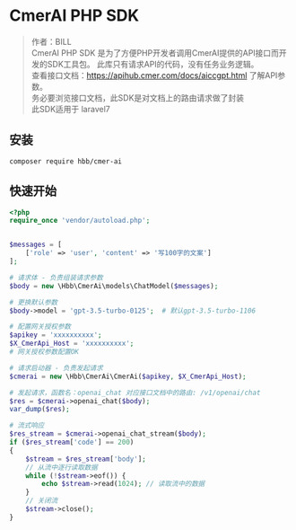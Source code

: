 # CmerAI PHP SDK


> 作者：BILL  
> CmerAI PHP SDK 是为了方便PHP开发者调用CmerAI提供的API接口而开发的SDK工具包。 
> 此库只有请求API的代码，没有任务业务逻辑。  
> 查看接口文档：https://apihub.cmer.com/docs/aiccgpt.html 了解API参数。  
> 务必要浏览接口文档，此SDK是对文档上的路由请求做了封装  
> 此SDK适用于 laravel7


## 安装

```shell
composer require hbb/cmer-ai
```

## 快速开始

```php
<?php
require_once 'vendor/autoload.php';


$messages = [
    ['role' => 'user', 'content' => '写100字的文案']
];

# 请求体 - 负责组装请求参数
$body = new \Hbb\CmerAi\models\ChatModel($messages);

# 更换默认参数
$body->model = 'gpt-3.5-turbo-0125';  # 默认gpt-3.5-turbo-1106

# 配置网关授权参数
$apikey = 'xxxxxxxxxx';
$X_CmerApi_Host = 'xxxxxxxxxx';
# 网关授权参数配置OK

# 请求启动器 - 负责发起请求
$cmerai = new \Hbb\CmerAi\CmerAi($apikey, $X_CmerApi_Host);

# 发起请求，函数名：openai_chat 对应接口文档中的路由: /v1/openai/chat
$res = $cmerai->openai_chat($body);
var_dump($res);

# 流式响应
$res_stream = $cmerai->openai_chat_stream($body);
if ($res_stream['code'] == 200)
{
    $stream = $res_stream['body'];
    // 从流中逐行读取数据
    while (!$stream->eof()) {
        echo $stream->read(1024); // 读取流中的数据
    }
    // 关闭流
    $stream->close();
}

```

